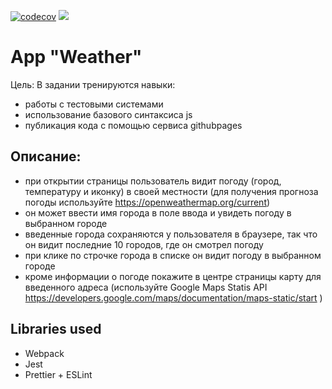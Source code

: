 [![codecov](https://codecov.io/gh/Sergei-Iurevich/weather/branch/dev/graph/badge.svg?token=KCZZBDZQD2)](https://codecov.io/gh/Sergei-Iurevich/weather)
![](https://github.com/Sergei-Iurevich/weather/actions/workflows/sanity-check.yml/badge.svg)

# App "Weather"

Цель: В задании тренируются навыки:

- работы с тестовыми системами
- использование базового синтаксиса js
- публикация кода с помощью сервиса githubpages

## Описание:

- при открытии страницы пользователь видит погоду (город, температуру и иконку) в своей местности (для получения прогноза погоды используйте https://openweathermap.org/current)
- он может ввести имя города в поле ввода и увидеть погоду в выбранном городе
- введенные города сохраняются у пользователя в браузере, так что он видит последние 10 городов, где он смотрел погоду
- при клике по строчке города в списке он видит погоду в выбранном городе
- кроме информации о погоде покажите в центре страницы карту для введенного адреса (используйте Google Maps Statis API https://developers.google.com/maps/documentation/maps-static/start )

## Libraries used

- Webpack
- Jest
- Prettier + ESLint
